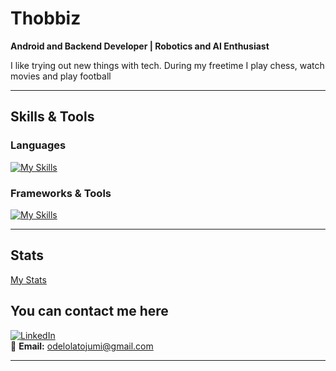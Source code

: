 # Thobbiz  

**Android and Backend Developer | Robotics and AI Enthusiast**  

I like trying out new things with tech. During my freetime I play chess, watch movies and play football

---

##  Skills & Tools  

### Languages  
[![My Skills](https://skillicons.dev/icons?i=c,java,kotlin,go,python,html,css&perline=6)](https://skillicons.dev)  

### Frameworks & Tools  
[![My Skills](https://skillicons.dev/icons?i=androidstudio,gradle,bash,git,github,linux,vscode,mysql,mongodb,postgresql,docker,vim&perline=6)](https://skillicons.dev)  

---

##  Stats
[My Stats](https://github-readme-stats.vercel.app/api?username=thobbiz&theme=tokyonight&show_icons=true&hide_border=true&count_private=true)


## You can contact me here  

[![LinkedIn](https://img.shields.io/badge/LinkedIn-0077B5?style=for-the-badge&logo=linkedin&logoColor=white)](https://www.linkedin.com/in/oluwantojumi-odelola-6020a1203/)  
📧 **Email:** odelolatojumi@gmail.com 

---
